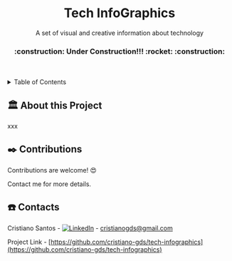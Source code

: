 <div align="center">
  <h1 align="center">Tech InfoGraphics</h3>
  <p align="center">
    A set of visual and creative information about technology
  </p>
  <h3>:construction: Under Construction!!! :rocket:  :construction:</h6>
  <br />
</div>

<br />
<details>
  <summary>Table of Contents</summary>
  <ol>
    <li><a href="#about-this-project">About this Project</a></li>
    <li><a href="#contact">Contact</a></li>
  </ol>
</details>

## :classical_building: About this Project

xxx

## :black_nib: Contributions

Contributions are welcome! :heart_eyes:

Contact me for more details.

## :phone: Contacts

Cristiano Santos - <a href="https://www.linkedin.com/in/cristianogds/" target="_blank"><img src="https://img.shields.io/badge/LinkedIn-%230077B5.svg?&style=flat-square&logo=linkedin&logoColor=white" alt="LinkedIn"></a> - cristianogds@gmail.com

Project Link - [https://github.com/cristiano-gds/tech-infographics](https://github.com/cristiano-gds/tech-infographics)
